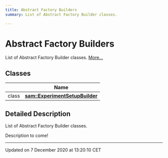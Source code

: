 ```yaml
---
title: Abstract Factory Builders
summary: List of Abstract Factory Builder classes.  

---
```


# Abstract Factory Builders




List of Abstract Factory Builder classes.  [More...](#detailed-description)






## Classes

|                | Name           |
| -------------- | -------------- |
| class | **[sam::ExperimentSetupBuilder](/doxygen/Classes/classsam_1_1_experiment_setup_builder/)**  |








## Detailed Description

List of Abstract Factory Builder classes. 


























Description to come! 








-------------------------------

Updated on  7 December 2020 at 13:20:10 CET